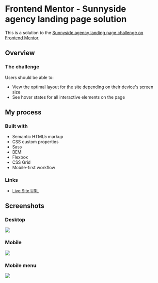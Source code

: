 # Frontend Mentor - Sunnyside agency landing page solution

This is a solution to the [Sunnyside agency landing page challenge on Frontend Mentor](https://www.frontendmentor.io/challenges/sunnyside-agency-landing-page-7yVs3B6ef).

## Overview

### The challenge

Users should be able to:

- View the optimal layout for the site depending on their device's screen size
- See hover states for all interactive elements on the page

## My process

### Built with

- Semantic HTML5 markup
- CSS custom properties
- Sass
- BEM
- Flexbox
- CSS Grid
- Mobile-first workflow

### Links

- [Live Site URL](https://silly-kepler-c620c4.netlify.app)

## Screenshots

### Desktop

![](./screenshot-desktop.png)

### Mobile

![](./screenshot-mobile.png)

### Mobile menu
![](./screenshot-mobile-menu.png)
